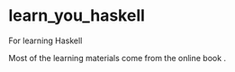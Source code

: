 # learn_you_haskell
For learning Haskell

Most of the learning materials come from the online book <Learn You a Haskell for Great Good>.
